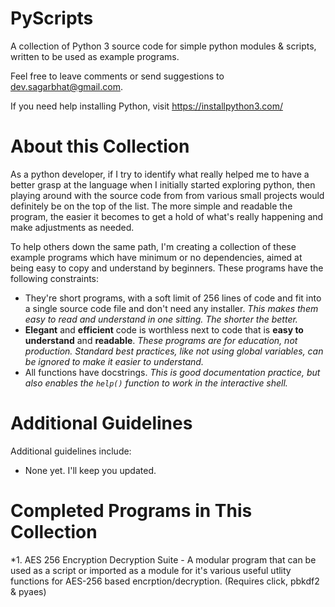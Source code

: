 # PyScripts

A collection of Python 3 source code for simple python modules & scripts, written to be used as example programs.

Feel free to leave comments or send suggestions to dev.sagarbhat@gmail.com.

If you need help installing Python, visit https://installpython3.com/

About this Collection
=====================

As a python developer, if I try to identify what really helped me to have a better grasp at the language when I initially started exploring python, then playing around with the source code from from various small projects would definitely be on the top of the list. The more simple and readable the program, the easier it becomes to get a hold of what's really happening and make adjustments as needed.

To help others down the same path, I'm creating a collection of these example programs which have minimum or no dependencies, aimed at being easy to copy and understand by beginners. These programs have the following constraints:

* They're short programs, with a soft limit of 256 lines of code and fit into a single source code file and don't need any installer. *This makes them easy to read and understand in one sitting. The shorter the better.*
* **Elegant** and **efficient** code is worthless next to code that is **easy to understand** and **readable**. *These programs are for education, not production. Standard best practices, like not using global variables, can be ignored to make it easier to understand.*
* All functions have docstrings. *This is good documentation practice, but also enables the `help()` function to work in the interactive shell.*


Additional Guidelines
=====================

Additional guidelines include:

* None yet. I'll keep you updated.


Completed Programs in This Collection
=====================================

*1. AES 256 Encryption Decryption Suite - A modular program that can be used as a script or imported as a module for it's various useful utlity functions for AES-256 based encrption/decryption. (Requires click, pbkdf2 & pyaes)